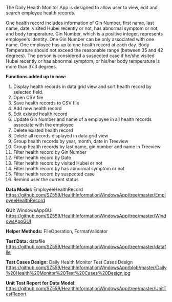 The Daily Health Monitor App is designed to allow user to view, edit and search employee health records. 

One health record includes information of Gin Number, first name, last name, date, visited Hubei recently or not, has abnormal symptom or not, and body temperature. 
Gin Number, which is a positive integer, represents employee's identity. One Gin Number can be only associated with one name. 
One employee has up to one health record at each day. Body Temperature should not exceed the reasonable range (between 35 and 42 degrees). 
The person is considered a suspected case if he/she visited Hubei recently or has abnormal symptom, or his/her body temperature is more than 37.3 degrees.

**Functions added up to now:**
1. Display health records in data grid view and sort health record by selected field.
2. Open CSV file
3. Save health records to CSV file
4. Add new health record 
5. Edit existed health record 
6. Update Gin Number and name of a employee in all health records associate with the employee
7. Delete existed health record 
8. Delete all records displayed in data grid view
9. Group health records by year, month, date in Treeview
10. Group health records by last name, gin number and name in Treeview
11. Filter health record by Gin Number
12. Filter health record by Date
13. Filter health record by visited Hubei or not
14. Filter health record by has abnormal symptom or not
15. Filter health record by suspected case
15. Remind user the current status

**Data Model:** EmployeeHealthRecord https://github.com/SZ559/HealthInformationWindowsApp/tree/master/EmployeeHealthRecord

**GUI:** WindowsAppGUI https://github.com/SZ559/HealthInformationWindowsApp/tree/master/WindowsAppGUI

**Helper Methods:** FileOperation, FormatValidator

**Test Data:** datafile https://github.com/SZ559/HealthInformationWindowsApp/tree/master/datafile

**Test Cases Design:** Daily Health Monitor Test Cases Design https://github.com/SZ559/HealthInformationWindowsApp/blob/master/Daily%20Health%20Monitor%20Test%20Cases%20Design.jpg

**Unit Test Report for Data Model:** https://github.com/SZ559/HealthInformationWindowsApp/tree/master/UnitTestReport

